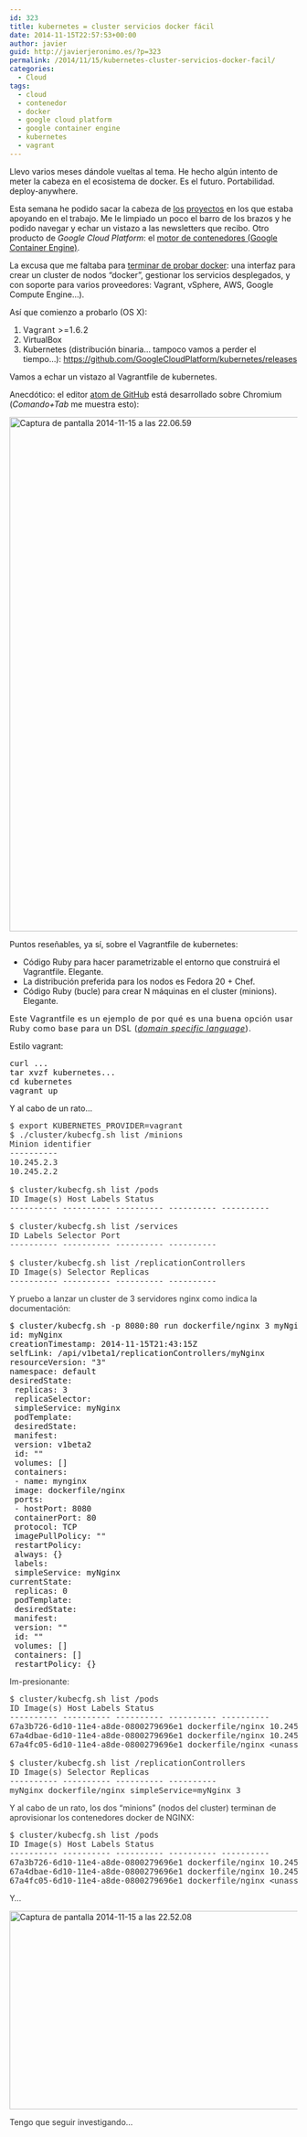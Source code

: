 ```yaml
---
id: 323
title: kubernetes = cluster servicios docker fácil
date: 2014-11-15T22:57:53+00:00
author: javier
guid: http://javierjeronimo.es/?p=323
permalink: /2014/11/15/kubernetes-cluster-servicios-docker-facil/
categories:
  - Cloud
tags:
  - cloud
  - contenedor
  - docker
  - google cloud platform
  - google container engine
  - kubernetes
  - vagrant
---
```

Llevo varios meses dándole vueltas al tema. He hecho algún intento de meter la cabeza en el ecosistema de docker. Es el futuro. Portabilidad. deploy-anywhere.

Esta semana he podido sacar la cabeza de [los](http://www.graylog2.org "Graylog2") [proyectos](http://moda.genexies.net "Movistar España - Fashion BIP") en los que estaba apoyando en el trabajo. Me le limpiado un poco el barro de los brazos y he podido navegar y echar un vistazo a las newsletters que recibo. Otro producto de _Google Cloud Platform_: el [motor de contenedores (Google Container Engine)](https://cloud.google.com/container-engine "Google Cloud Platform - Container Engine").

La excusa que me faltaba para [terminar de probar docker](https://github.com/javierjeronimo/raichuserver "Servidor doméstico con Vagrant + Docker"): una interfaz para crear un cluster de nodos &#8220;docker&#8221;, gestionar los servicios desplegados, y con soporte para varios proveedores: Vagrant, vSphere, AWS, Google Compute Engine&#8230;).

Así que comienzo a probarlo (OS X):

  1. <span style="letter-spacing: 0.05em;">Vagrant >=1.6.2</span>
  2. VirtualBox
  3. Kubernetes (distribución binaria&#8230; tampoco vamos a perder el tiempo&#8230;): https://github.com/GoogleCloudPlatform/kubernetes/releases

Vamos a echar un vistazo al Vagrantfile de kubernetes.

Anecdótico: el editor [atom de GitHub](https://atom.io "ATOM: A hackable text editor for the 21st Century") está desarrollado sobre Chromium (_Comando+Tab_ me muestra esto):

[<img class="alignnone size-full wp-image-324" src="http://javierjeronimo.es/wp-content/uploads/2014/11/Captura-de-pantalla-2014-11-15-a-las-22.06.59.png" alt="Captura de pantalla 2014-11-15 a las 22.06.59" width="1440" height="900" srcset="https://javierjeronimo.es/wp-content/uploads/2014/11/Captura-de-pantalla-2014-11-15-a-las-22.06.59.png 1440w, https://javierjeronimo.es/wp-content/uploads/2014/11/Captura-de-pantalla-2014-11-15-a-las-22.06.59-300x187.png 300w, https://javierjeronimo.es/wp-content/uploads/2014/11/Captura-de-pantalla-2014-11-15-a-las-22.06.59-1024x640.png 1024w" sizes="(max-width: 1440px) 100vw, 1440px" />](http://javierjeronimo.es/wp-content/uploads/2014/11/Captura-de-pantalla-2014-11-15-a-las-22.06.59.png)

Puntos reseñables, ya sí, sobre el Vagrantfile de kubernetes:

  * Código Ruby para hacer parametrizable el entorno que construirá el Vagrantfile. Elegante.
  * La distribución preferida para los nodos es Fedora 20 + Chef.
  * Código Ruby (bucle) para crear N máquinas en el cluster (minions). Elegante.

<span style="letter-spacing: 0.05em;">Este Vagrantfile es un ejemplo de por qué es una buena opción usar Ruby como base para un DSL (</span><a style="letter-spacing: 0.05em;" title="lenguaje específico del dominio" href="http://es.wikipedia.org/w/index.php?title=Lenguaje_espec%C3%ADfico_del_dominio&oldid=76011622"><em>domain specific language</em></a><span style="letter-spacing: 0.05em;">).</span>

Estilo vagrant:

<pre>curl ...
tar xvzf kubernetes...
cd kubernetes
vagrant up</pre>

Y al cabo de un rato&#8230;

<pre style="color: #333333;">$ export KUBERNETES_PROVIDER=vagrant
$ ./cluster/kubecfg.sh list /minions
Minion identifier
----------
10.245.2.3
10.245.2.2

$ cluster/kubecfg.sh list /pods
ID Image(s) Host Labels Status
---------- ---------- ---------- ---------- ----------

$ cluster/kubecfg.sh list /services
ID Labels Selector Port
---------- ---------- ---------- ----------

$ cluster/kubecfg.sh list /replicationControllers
ID Image(s) Selector Replicas
---------- ---------- ---------- ----------</pre>

<p style="color: #333333;">
  Y pruebo a lanzar un cluster de 3 servidores nginx como indica la documentación:
</p>

<pre>$ cluster/kubecfg.sh -p 8080:80 run dockerfile/nginx 3 myNginx
id: myNginx
creationTimestamp: 2014-11-15T21:43:15Z
selfLink: /api/v1beta1/replicationControllers/myNginx
resourceVersion: "3"
namespace: default
desiredState:
 replicas: 3
 replicaSelector:
 simpleService: myNginx
 podTemplate:
 desiredState:
 manifest:
 version: v1beta2
 id: ""
 volumes: []
 containers:
 - name: mynginx
 image: dockerfile/nginx
 ports:
 - hostPort: 8080
 containerPort: 80
 protocol: TCP
 imagePullPolicy: ""
 restartPolicy:
 always: {}
 labels:
 simpleService: myNginx
currentState:
 replicas: 0
 podTemplate:
 desiredState:
 manifest:
 version: ""
 id: ""
 volumes: []
 containers: []
 restartPolicy: {}</pre>

<p style="color: #333333;">
  Im-presionante:
</p>

<pre style="color: #333333;">$ cluster/kubecfg.sh list /pods
ID Image(s) Host Labels Status
---------- ---------- ---------- ---------- ----------
67a3b726-6d10-11e4-a8de-0800279696e1 dockerfile/nginx 10.245.2.2/10.245.2.2 replicationController=myNginx,simpleService=myNginx Waiting
67a4dbae-6d10-11e4-a8de-0800279696e1 dockerfile/nginx 10.245.2.3/10.245.2.3 replicationController=myNginx,simpleService=myNginx Waiting
67a4fc05-6d10-11e4-a8de-0800279696e1 dockerfile/nginx &lt;unassigned&gt; replicationController=myNginx,simpleService=myNginx Waiting

$ cluster/kubecfg.sh list /replicationControllers
ID Image(s) Selector Replicas
---------- ---------- ---------- ----------
myNginx dockerfile/nginx simpleService=myNginx 3</pre>

<p style="color: #333333;">
  Y al cabo de un rato, los dos &#8220;minions&#8221; (nodos del cluster) terminan de aprovisionar los contenedores docker de NGINX:
</p>

<pre style="color: #333333;">$ cluster/kubecfg.sh list /pods
ID Image(s) Host Labels Status
---------- ---------- ---------- ---------- ----------
67a3b726-6d10-11e4-a8de-0800279696e1 dockerfile/nginx 10.245.2.2/10.245.2.2 replicationController=myNginx,simpleService=myNginx Running
67a4dbae-6d10-11e4-a8de-0800279696e1 dockerfile/nginx 10.245.2.3/10.245.2.3 replicationController=myNginx,simpleService=myNginx Running
67a4fc05-6d10-11e4-a8de-0800279696e1 dockerfile/nginx &lt;unassigned&gt; replicationController=myNginx,simpleService=myNginx Waiting</pre>

<p style="color: #333333;">
  Y&#8230;
</p>

<p style="color: #333333;">
  <a href="http://javierjeronimo.es/wp-content/uploads/2014/11/Captura-de-pantalla-2014-11-15-a-las-22.52.08.png"><img class="alignnone size-full wp-image-326" src="http://javierjeronimo.es/wp-content/uploads/2014/11/Captura-de-pantalla-2014-11-15-a-las-22.52.08.png" alt="Captura de pantalla 2014-11-15 a las 22.52.08" width="1052" height="347" srcset="https://javierjeronimo.es/wp-content/uploads/2014/11/Captura-de-pantalla-2014-11-15-a-las-22.52.08.png 1052w, https://javierjeronimo.es/wp-content/uploads/2014/11/Captura-de-pantalla-2014-11-15-a-las-22.52.08-300x98.png 300w, https://javierjeronimo.es/wp-content/uploads/2014/11/Captura-de-pantalla-2014-11-15-a-las-22.52.08-1024x337.png 1024w" sizes="(max-width: 1052px) 100vw, 1052px" /></a>
</p>

<p style="color: #333333;">
  Tengo que seguir investigando&#8230;
</p>
